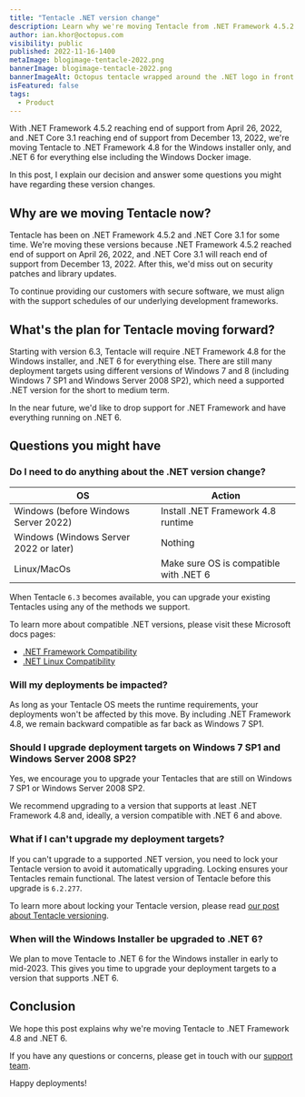 ```yaml
---
title: "Tentacle .NET version change"
description: Learn why we're moving Tentacle from .NET Framework 4.5.2 & .NET Core 3.1 to .NET Framework 4.8 & .NET 6.
author: ian.khor@octopus.com
visibility: public
published: 2022-11-16-1400
metaImage: blogimage-tentacle-2022.png
bannerImage: blogimage-tentacle-2022.png
bannerImageAlt: Octopus tentacle wrapped around the .NET logo in front of a server
isFeatured: false
tags:
  - Product
---
```


With .NET Framework 4.5.2 reaching end of support from April 26, 2022, and .NET Core 3.1 reaching end of support from December 13, 2022, we're moving Tentacle to .NET Framework 4.8 for the Windows installer only, and .NET 6 for everything else including the Windows Docker image.

In this post, I explain our decision and answer some questions you might have regarding these version changes.

## Why are we moving Tentacle now?

Tentacle has been on .NET Framework 4.5.2 and .NET Core 3.1 for some time. We're moving these versions because .NET Framework 4.5.2 reached end of support on April 26, 2022, and .NET Core 3.1 will reach end of support from December 13, 2022. After this, we'd miss out on security patches and library updates.

To continue providing our customers with secure software, we must align with the support schedules of our underlying development frameworks.

## What's the plan for Tentacle moving forward?

Starting with version 6.3, Tentacle will require .NET Framework 4.8 for the Windows installer, and .NET 6 for everything else. There are still many deployment targets using different versions of Windows 7 and 8 (including Windows 7 SP1 and Windows Server 2008 SP2), which need a supported .NET version for the short to medium term.

In the near future, we'd like to drop support for .NET Framework and have everything running on .NET 6.

## Questions you might have

### Do I need to do anything about the .NET version change?

| OS                                     | Action                                 |
| -------------------------------------- | -------------------------------------- |
| Windows (before Windows Server 2022)   | Install .NET Framework 4.8 runtime     |
| Windows (Windows Server 2022 or later) | Nothing                                |
| Linux/MacOs                            | Make sure OS is compatible with .NET 6 |

When Tentacle `6.3` becomes available, you can upgrade your existing Tentacles using any of the methods we support.

To learn more about compatible .NET versions, please visit these Microsoft docs pages:

- [.NET Framework Compatibility](https://learn.microsoft.com/en-us/dotnet/framework/migration-guide/versions-and-dependencies#net-framework-48)
- [.NET Linux Compatibility](https://learn.microsoft.com/en-us/dotnet/core/install/linux)

### Will my deployments be impacted?

As long as your Tentacle OS meets the runtime requirements, your deployments won't be affected by this move. By including .NET Framework 4.8, we remain backward compatible as far back as Windows 7 SP1.

### Should I upgrade deployment targets on Windows 7 SP1 and Windows Server 2008 SP2?

Yes, we encourage you to upgrade your Tentacles that are still on Windows 7 SP1 or Windows Server 2008 SP2.

We recommend upgrading to a version that supports at least .NET Framework 4.8 and, ideally, a version compatible with .NET 6 and above.

### What if I can't upgrade my deployment targets?

If you can't upgrade to a supported .NET version, you need to lock your Tentacle version to avoid it automatically upgrading. Locking ensures your Tentacles remain functional. The latest version of Tentacle before this upgrade is `6.2.277`.

To learn more about locking your Tentacle version, please read [our post about Tentacle versioning](https://octopus.com/blog/tentacle-versioning#lock-on-the-tentacle).

### When will the Windows Installer be upgraded to .NET 6?

We plan to move Tentacle to .NET 6 for the Windows installer in early to mid-2023. This gives you time to upgrade your deployment targets to a version that supports .NET 6.

## Conclusion

We hope this post explains why we're moving Tentacle to .NET Framework 4.8 and .NET 6.

If you have any questions or concerns, please get in touch with our [support team](mailto:support@octopus.com). 

Happy deployments!
